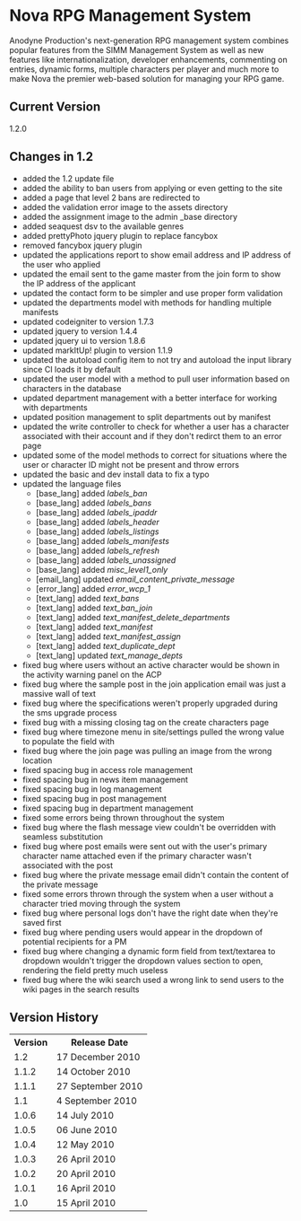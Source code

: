 # Nova RPG Management System

Anodyne Production's next-generation RPG management system combines popular features from the SIMM Management System as well as new features like internationalization, developer enhancements, commenting on entries, dynamic forms, multiple characters per player and much more to make Nova the premier web-based solution for managing your RPG game.

## Current Version

1.2.0

## Changes in 1.2

* added the 1.2 update file
* added the ability to ban users from applying or even getting to the site
* added a page that level 2 bans are redirected to
* added the validation error image to the assets directory
* added the assignment image to the admin \_base directory
* added seaquest dsv to the available genres
* added prettyPhoto jquery plugin to replace fancybox
* removed fancybox jquery plugin
* updated the applications report to show email address and IP address of the user who applied
* updated the email sent to the game master from the join form to show the IP address of the applicant
* updated the contact form to be simpler and use proper form validation
* updated the departments model with methods for handling multiple manifests
* updated codeigniter to version 1.7.3
* updated jquery to version 1.4.4
* updated jquery ui to version 1.8.6
* updated markItUp! plugin to version 1.1.9
* updated the autoload config item to not try and autoload the input library since CI loads it by default
* updated the user model with a method to pull user information based on characters in the database
* updated department management with a better interface for working with departments
* updated position management to split departments out by manifest
* updated the write controller to check for whether a user has a character associated with their account and if they don't redirct them to an error page
* updated some of the model methods to correct for situations where the user or character ID might not be present and throw errors
* updated the basic and dev install data to fix a typo
* updated the language files
    * [base\_lang] added _labels\_ban_
    * [base\_lang] added _labels\_bans_
    * [base\_lang] added _labels\_ipaddr_
    * [base\_lang] added _labels\_header_
    * [base\_lang] added _labels\_listings_
    * [base\_lang] added _labels\_manifests_
    * [base\_lang] added _labels\_refresh_
    * [base\_lang] added _labels\_unassigned_
    * [base\_lang] added _misc\_level1\_only_
    * [email\_lang] updated _email\_content\_private\_message_
    * [error\_lang] added _error\_wcp\_1_
    * [text\_lang] added _text\_bans_
    * [text\_lang] added _text\_ban\_join_
    * [text\_lang] added _text\_manifest\_delete\_departments_
    * [text\_lang] added _text\_manifest_
    * [text\_lang] added _text\_manifest\_assign_
    * [text\_lang] added _text\_duplicate\_dept_
    * [text\_lang] updated _text\_manage\_depts_
* fixed bug where users without an active character would be shown in the activity warning panel on the ACP
* fixed bug where the sample post in the join application email was just a massive wall of text
* fixed bug where the specifications weren't properly upgraded during the sms upgrade process
* fixed bug with a missing closing tag on the create characters page
* fixed bug where timezone menu in site/settings pulled the wrong value to populate the field with
* fixed bug where the join page was pulling an image from the wrong location
* fixed spacing bug in access role management
* fixed spacing bug in news item management
* fixed spacing bug in log management
* fixed spacing bug in post management
* fixed spacing bug in department management
* fixed some errors being thrown throughout the system
* fixed bug where the flash message view couldn't be overridden with seamless substitution
* fixed bug where post emails were sent out with the user's primary character name attached even if the primary character wasn't associated with the post
* fixed bug where the private message email didn't contain the content of the private message
* fixed some errors thrown through the system when a user without a character tried moving through the system
* fixed bug where personal logs don't have the right date when they're saved first
* fixed bug where pending users would appear in the dropdown of potential recipients for a PM
* fixed bug where changing a dynamic form field from text/textarea to dropdown wouldn't trigger the dropdown values section to open, rendering the field pretty much useless
* fixed bug where the wiki search used a wrong link to send users to the wiki pages in the search results

## Version History

<table>
	<tr>
		<th>Version</th><th>Release Date</th>
	</tr>
	<tr>
		<td>1.2</td><td>17 December 2010</td>
	</tr>
	<tr>
		<td>1.1.2</td><td>14 October 2010</td>
	</tr>
	<tr>
		<td>1.1.1</td><td>27 September 2010</td>
	</tr>
	<tr>
		<td>1.1</td><td>4 September 2010</td>
	</tr>
	<tr>
		<td>1.0.6</td><td>14 July 2010</td>
	</tr>
	<tr>
		<td>1.0.5</td><td>06 June 2010</td>
	</tr>
	<tr>
		<td>1.0.4</td><td>12 May 2010</td>
	</tr>
	<tr>
		<td>1.0.3</td><td>26 April 2010</td>
	</tr>
	<tr>
		<td>1.0.2</td><td>20 April 2010</td>
	</tr>
	<tr>
		<td>1.0.1</td><td>16 April 2010</td>
	</tr>
	<tr>
		<td>1.0</td><td>15 April 2010</td>
	</tr>
</table>